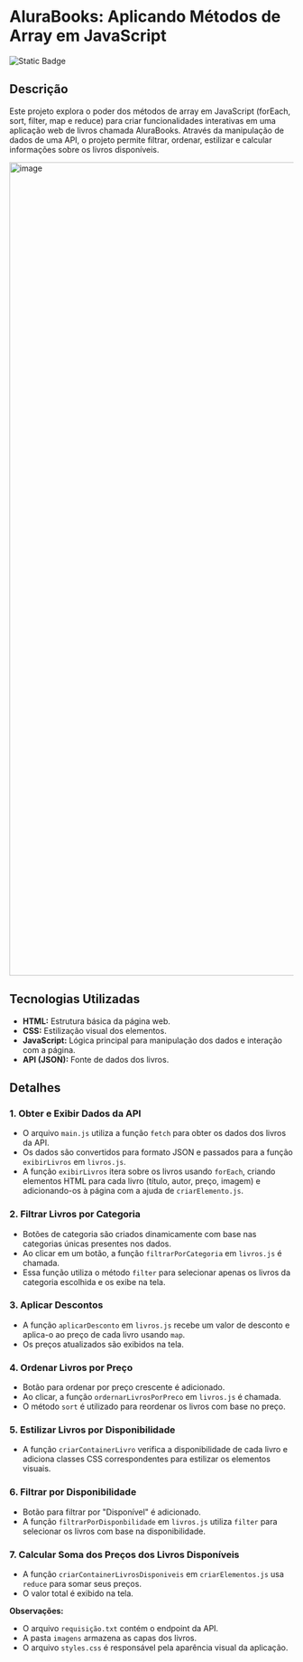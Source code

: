 # AluraBooks: Aplicando Métodos de Array em JavaScript
![Static Badge](https://img.shields.io/badge/Status-Finalizado-green)

## Descrição

Este projeto explora o poder dos métodos de array em JavaScript (forEach, sort, filter, map e reduce) para criar funcionalidades interativas em uma aplicação web de livros chamada AluraBooks. Através da manipulação de dados de uma API, o projeto permite filtrar, ordenar, estilizar e calcular informações sobre os livros disponíveis.

<img width="1440" alt="image" src="https://github.com/ledsouza/alura_books_arrays_js/assets/56280624/6638d29e-3bf3-44c0-91f7-ee56a550971a">

## Tecnologias Utilizadas

- **HTML:** Estrutura básica da página web.
- **CSS:** Estilização visual dos elementos.
- **JavaScript:** Lógica principal para manipulação dos dados e interação com a página.
- **API (JSON):** Fonte de dados dos livros.

## Detalhes

### 1. Obter e Exibir Dados da API

- O arquivo `main.js` utiliza a função `fetch` para obter os dados dos livros da API.
- Os dados são convertidos para formato JSON e passados para a função `exibirLivros` em `livros.js`.
- A função `exibirLivros` itera sobre os livros usando `forEach`, criando elementos HTML para cada livro (título, autor, preço, imagem) e adicionando-os à página com a ajuda de `criarElemento.js`.

### 2. Filtrar Livros por Categoria

- Botões de categoria são criados dinamicamente com base nas categorias únicas presentes nos dados.
- Ao clicar em um botão, a função `filtrarPorCategoria` em `livros.js` é chamada.
- Essa função utiliza o método `filter` para selecionar apenas os livros da categoria escolhida e os exibe na tela.

### 3. Aplicar Descontos

- A função `aplicarDesconto` em `livros.js` recebe um valor de desconto e aplica-o ao preço de cada livro usando `map`.
- Os preços atualizados são exibidos na tela.

### 4. Ordenar Livros por Preço

- Botão para ordenar por preço crescente é adicionado.
- Ao clicar, a função `ordernarLivrosPorPreco` em `livros.js` é chamada.
- O método `sort` é utilizado para reordenar os livros com base no preço.

### 5. Estilizar Livros por Disponibilidade

- A função `criarContainerLivro` verifica a disponibilidade de cada livro e adiciona classes CSS correspondentes para estilizar os elementos visuais.

### 6. Filtrar por Disponibilidade

- Botão para filtrar por "Disponível" é adicionado.
- A função `filtrarPorDisponbilidade` em `livros.js` utiliza `filter` para selecionar os livros com base na disponibilidade.

### 7. Calcular Soma dos Preços dos Livros Disponíveis

- A função `criarContainerLivrosDisponiveis` em `criarElementos.js` usa `reduce` para somar seus preços.
- O valor total é exibido na tela.

**Observações:**

- O arquivo `requisição.txt` contém o endpoint da API.
- A pasta `imagens` armazena as capas dos livros.
- O arquivo `styles.css` é responsável pela aparência visual da aplicação.
